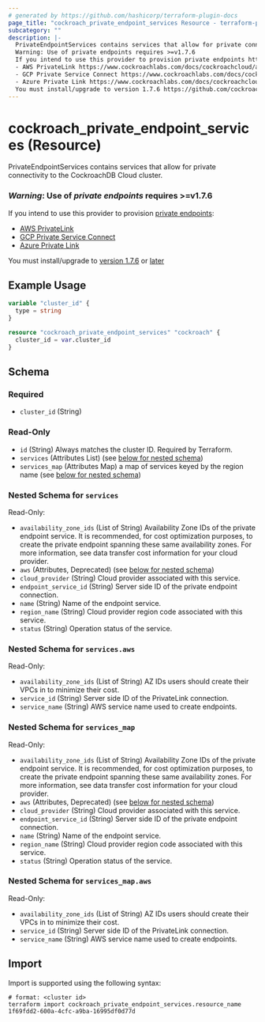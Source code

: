 ```yaml
---
# generated by https://github.com/hashicorp/terraform-plugin-docs
page_title: "cockroach_private_endpoint_services Resource - terraform-provider-cockroach"
subcategory: ""
description: |-
  PrivateEndpointServices contains services that allow for private connectivity to the CockroachDB Cloud cluster.
  Warning: Use of private endpoints requires >=v1.7.6
  If you intend to use this provider to provision private endpoints https://github.com/cockroachdb/terraform-provider-cockroach/blob/main/docs/resources/private_endpoint_connection.md:
  - AWS PrivateLink https://www.cockroachlabs.com/docs/cockroachcloud/aws-privatelink
  - GCP Private Service Connect https://www.cockroachlabs.com/docs/cockroachcloud/connect-to-your-cluster#gcp-private-service-connect
  - Azure Private Link https://www.cockroachlabs.com/docs/cockroachcloud/cockroachdb-dedicated-on-azure
  You must install/upgrade to version 1.7.6 https://github.com/cockroachdb/terraform-provider-cockroach/releases/tag/v1.7.6 or later https://registry.terraform.io/providers/cockroachdb/cockroach/latest
---
```


# cockroach_private_endpoint_services (Resource)

PrivateEndpointServices contains services that allow for private connectivity to the CockroachDB Cloud cluster.
	
### _Warning_: Use of *private endpoints* requires >=v1.7.6
If you intend to use this provider to provision [private endpoints](https://github.com/cockroachdb/terraform-provider-cockroach/blob/main/docs/resources/private_endpoint_connection.md):
- [AWS PrivateLink](https://www.cockroachlabs.com/docs/cockroachcloud/aws-privatelink)
- [GCP Private Service Connect](https://www.cockroachlabs.com/docs/cockroachcloud/connect-to-your-cluster#gcp-private-service-connect)
- [Azure Private Link](https://www.cockroachlabs.com/docs/cockroachcloud/cockroachdb-dedicated-on-azure)
	
You must install/upgrade to [version 1.7.6](https://github.com/cockroachdb/terraform-provider-cockroach/releases/tag/v1.7.6) or [later](https://registry.terraform.io/providers/cockroachdb/cockroach/latest)

## Example Usage

```terraform
variable "cluster_id" {
  type = string
}

resource "cockroach_private_endpoint_services" "cockroach" {
  cluster_id = var.cluster_id
}
```

<!-- schema generated by tfplugindocs -->
## Schema

### Required

- `cluster_id` (String)

### Read-Only

- `id` (String) Always matches the cluster ID. Required by Terraform.
- `services` (Attributes List) (see [below for nested schema](#nestedatt--services))
- `services_map` (Attributes Map) a map of services keyed by the region name (see [below for nested schema](#nestedatt--services_map))

<a id="nestedatt--services"></a>
### Nested Schema for `services`

Read-Only:

- `availability_zone_ids` (List of String) Availability Zone IDs of the private endpoint service. It is recommended, for cost optimization purposes, to create the private endpoint spanning these same availability zones. For more information, see data transfer cost information for your cloud provider.
- `aws` (Attributes, Deprecated) (see [below for nested schema](#nestedatt--services--aws))
- `cloud_provider` (String) Cloud provider associated with this service.
- `endpoint_service_id` (String) Server side ID of the private endpoint connection.
- `name` (String) Name of the endpoint service.
- `region_name` (String) Cloud provider region code associated with this service.
- `status` (String) Operation status of the service.

<a id="nestedatt--services--aws"></a>
### Nested Schema for `services.aws`

Read-Only:

- `availability_zone_ids` (List of String) AZ IDs users should create their VPCs in to minimize their cost.
- `service_id` (String) Server side ID of the PrivateLink connection.
- `service_name` (String) AWS service name used to create endpoints.



<a id="nestedatt--services_map"></a>
### Nested Schema for `services_map`

Read-Only:

- `availability_zone_ids` (List of String) Availability Zone IDs of the private endpoint service. It is recommended, for cost optimization purposes, to create the private endpoint spanning these same availability zones. For more information, see data transfer cost information for your cloud provider.
- `aws` (Attributes, Deprecated) (see [below for nested schema](#nestedatt--services_map--aws))
- `cloud_provider` (String) Cloud provider associated with this service.
- `endpoint_service_id` (String) Server side ID of the private endpoint connection.
- `name` (String) Name of the endpoint service.
- `region_name` (String) Cloud provider region code associated with this service.
- `status` (String) Operation status of the service.

<a id="nestedatt--services_map--aws"></a>
### Nested Schema for `services_map.aws`

Read-Only:

- `availability_zone_ids` (List of String) AZ IDs users should create their VPCs in to minimize their cost.
- `service_id` (String) Server side ID of the PrivateLink connection.
- `service_name` (String) AWS service name used to create endpoints.

## Import

Import is supported using the following syntax:

```shell
# format: <cluster id>
terraform import cockroach_private_endpoint_services.resource_name 1f69fdd2-600a-4cfc-a9ba-16995df0d77d
```
